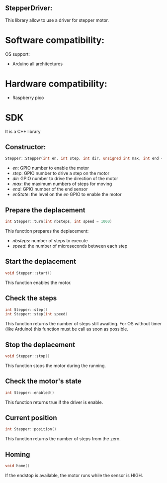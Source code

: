 StepperDriver:
---

This library allow to use a driver for stepper motor.

# Software compatibility:

OS support:
 * Arduino all architectures

# Hardware compatibility:

 * Raspberry pico

# SDK

It is a C++ library

## Constructor:
```C++
Stepper::Stepper(int en, int step, int dir, unsigned int max, int end = -1, int enState = LOW);
```

 * _en_: GPIO number to enable the motor
 * _step_: GPIO number to drive a step on the motor
 * _dir_: GPIO number to drive the direction of the motor
 * _max_: the maximum numbers of steps for moving
 * _end_: GPIO number of the end sensor
 * _enState_: the level on the _en_ GPIO to enable the motor

## Prepare the deplacement
```C++
int Stepper::turn(int nbsteps, int speed = 1000)
```

This function prepares the deplacement:
 * _nbsteps_: number of steps to execute
 * _speed_: the number of microseconds between each step

## Start the deplacement
```C++
void Stepper::start()
```

This function enables the motor.

## Check the steps
```C++
int Stepper::step()
int Stepper::step(int speed)
```

This function returns the number of steps still awaiting.
For OS without timer (like Arduino) this function must be call as soon as possible.

## Stop the deplacement
```C++
void Stepper::stop()
```

This function stops the motor during the running.

## Check the motor's state
```C++
int Stepper::enabled()
```

This function returns true if the driver is enable.

## Current position
```C++
int Stepper::position()
```

This function returns the number of steps from the zero.

## Homing
```C++
void home()
```

If the endstop is available, the motor runs while the sensor is HIGH.

